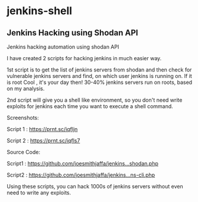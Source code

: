 # jenkins-shell

## Jenkins Hacking using Shodan API

Jenkins hacking automation using shodan API

I have created 2 scripts for hacking jenkins in much easier way.

1st script is to get the list of jenkins servers from shodan and then check for vulnerable jenkins servers and find, on which user jenkins is running on. If it is root Cool , it's your day then! 30-40% jenkins servers run on roots, based on my analysis.

2nd script will give you a shell like environment, so you don't need write exploits for jenkins each time you want to execute a shell command.

Screenshots:

Script 1 : https://prnt.sc/iqfljn

Script 2 : https://prnt.sc/iqfls7

Source Code:

Script1 : https://github.com/joesmithjaffa/jenkins...shodan.php

Script2 : https://github.com/joesmithjaffa/jenkins...ns-cli.php

Using these scripts, you can hack 1000s of jenkins servers without even need to write any exploits.

